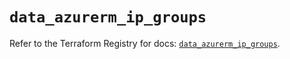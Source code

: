# `data_azurerm_ip_groups`

Refer to the Terraform Registry for docs: [`data_azurerm_ip_groups`](https://registry.terraform.io/providers/hashicorp/azurerm/3.97.1/docs/data-sources/ip_groups).
